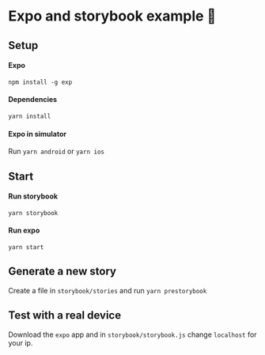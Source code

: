 # Expo and storybook example :book:

## Setup

#### Expo

`npm install -g exp`

#### Dependencies

`yarn install`

#### Expo in simulator

Run `yarn android` or `yarn ios`

## Start

#### Run storybook

`yarn storybook`

#### Run expo

`yarn start`

## Generate a new story

Create a file in `storybook/stories` and run `yarn prestorybook`

## Test with a real device

Download the `expo` app and in `storybook/storybook.js` change `localhost` for your ip.

